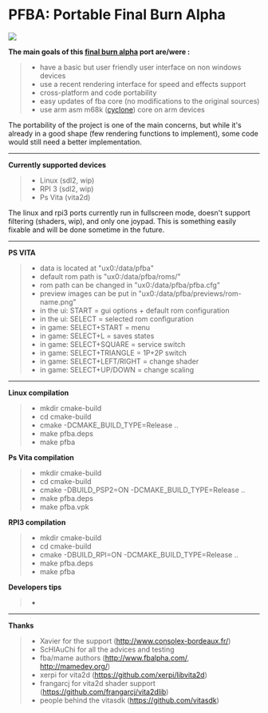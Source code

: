 PFBA: Portable Final Burn Alpha
===========================

![](http://files.mydedibox.fr/files/Dev/psp2/pfba/screen1-mini.jpg)


**The main goals of this [final burn alpha](http://www.fbalpha.com/) port are/were :**

>- have a basic but user friendly user interface on non windows devices
>- use a recent rendering interface for speed and effects support
>- cross-platform and code portability
>- easy updates of fba core (no modifications to the original sources)
>- use arm asm m68k ([cyclone](https://github.com/notaz/cyclone68000)) core on arm devices

The portability of the project is one of the main concerns, but while it's already in a good shape (few rendering functions to implement), some code would still need a better implementation.

-----

**Currently supported devices**

>- Linux (sdl2, wip)
>- RPI 3 (sdl2, wip)
>- Ps Vita (vita2d)

The linux and rpi3 ports currently run in fullscreen mode, doesn't support filtering (shaders, wip), and only one joypad. This is something easily fixable and will be done sometime in the future.

-----

**PS VITA**

>- data is located at "ux0:/data/pfba"
>- default rom path is "ux0:/data/pfba/roms/"
>- rom path can be changed in "ux0:/data/pfba/pfba.cfg"
>- preview images can be put in "ux0:/data/pfba/previews/rom-name.png"
>- in the ui: START = gui options + default rom configuration
>- in the ui: SELECT = selected rom configuration
>- in game: SELECT+START = menu
>- in game: SELECT+L = saves states
>- in game: SELECT+SQUARE = service switch
>- in game: SELECT+TRIANGLE = 1P+2P switch
>- in game: SELECT+LEFT/RIGHT = change shader
>- in game: SELECT+UP/DOWN = change scaling

-----

**Linux compilation**

>- mkdir cmake-build
>- cd cmake-build
>- cmake -DCMAKE_BUILD_TYPE=Release ..
>- make pfba.deps
>- make pfba

**Ps Vita compilation**

>- mkdir cmake-build
>- cd cmake-build
>- cmake -DBUILD_PSP2=ON -DCMAKE_BUILD_TYPE=Release ..
>- make pfba.deps
>- make pfba.vpk

**RPI3 compilation**

>- mkdir cmake-build
>- cd cmake-build
>- cmake -DBUILD_RPI=ON -DCMAKE_BUILD_TYPE=Release ..
>- make pfba.deps
>- make pfba

**Developers tips**

>-

-----

**Thanks**

>- Xavier for the support (http://www.consolex-bordeaux.fr/)
>- ScHlAuChi for all the advices and testing
>- fba/mame authors (http://www.fbalpha.com/, http://mamedev.org/)
>- xerpi for vita2d (https://github.com/xerpi/libvita2d)
>- frangarcj for vita2d shader support (https://github.com/frangarcj/vita2dlib)
>- people behind the vitasdk (https://github.com/vitasdk)
